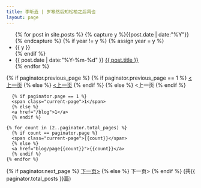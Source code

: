 ```yaml
---
title: 李昕垚 | 岁寒然后知松柏之后凋也
layout: page
---
```


<ul class="listing">
{% for post in site.posts %}
  {% capture y %}{{post.date | date:"%Y"}}{% endcapture %}
  {% if year != y %}
    {% assign year = y %}
    <li class="listing-seperator">{{ y }}</li>
  {% endif %}
  <li class="listing-item">
    <time datetime="{{ post.date | date:"%Y-%m-%d" }}">{{ post.date | date:"%Y-%m-%d" }}</time>
    <a href="{{ site.url }}{{ post.url }}" title="{{ post.title }}">{{ post.title }}</a>
  </li>
{% endfor %}
</ul>

<div id="post-pagination" class="paginator">

  {% if paginator.previous_page %}
    {% if paginator.previous_page == 1 %}
    <a href="/blog"><上一页</a>
    {% else %}
    <a href="/blog/page{{paginator.previous_page}}"><上一页</a>
    {% endif %}
  {% else %}
    <span class="previous disabled"><上一页</span>
  {% endif %}

      {% if paginator.page == 1 %}
      <span class="current-page">1</span>
      {% else %}
      <a href="/blog">1</a>
      {% endif %}

    {% for count in (2..paginator.total_pages) %}
      {% if count == paginator.page %}
      <span class="current-page">{{count}}</span>
      {% else %}
      <a href="blog/page{{count}}">{{count}}</a>
      {% endif %}
    {% endfor %}

  {% if paginator.next_page %}
    <a class="next" href="/blog/page{{paginator.next_page}}">下一页></a>
  {% else %}
    <span class="next disabled" >下一页></span>
  {% endif %}
  (共{{ paginator.total_posts }}篇)
</div>
